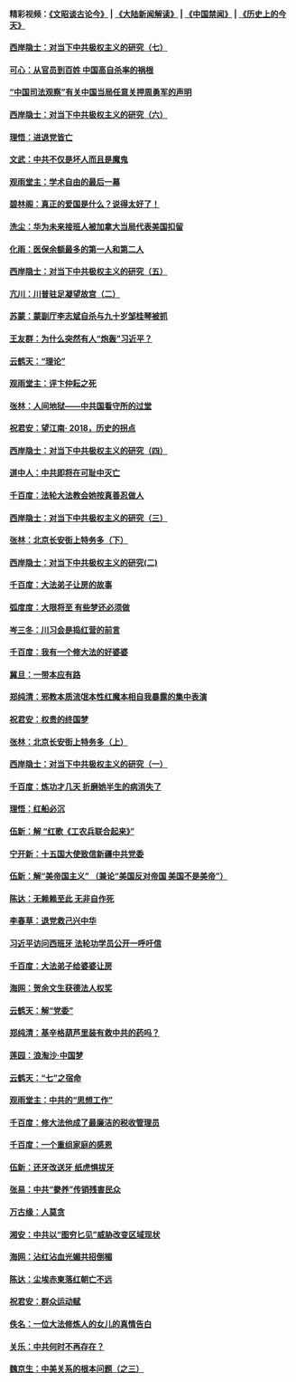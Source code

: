 #### 精彩视频：[《文昭谈古论今》](https://github.com/gfw-breaker/wenzhao/blob/master/README.md?t=12100330) | [《大陆新闻解读》](https://github.com/gfw-breaker/ntdtv-comedy/blob/master/README.md?t=12100330) | [《中国禁闻》](https://github.com/gfw-breaker/ntdtv-news/blob/master/README.md?t=12100330) | [《历史上的今天》](https://github.com/gfw-breaker/today-in-history/blob/master/README.md?t=12100330) 

#### [西岸隐士：对当下中共极权主义的研究（七）](../pages/nsc993/n10894592.md?t=12100330) 

#### [可心：从官员到百姓 中国高自杀率的祸根](../pages/nsc993/n10899801.md?t=12100330) 

#### [“中国司法观察”有关中国当局任意关押周勇军的声明](../pages/nsc993/n10899323.md?t=12100330) 

#### [西岸隐士：对当下中共极权主义的研究（六）](../pages/nsc993/n10894563.md?t=12100330) 

#### [理悟：进退党皆亡](../pages/nsc993/n10896617.md?t=12100330) 

#### [文武：中共不仅是坏人而且是魔鬼](../pages/nsc993/n10896590.md?t=12100330) 

#### [观雨堂主：学术自由的最后一幕](../pages/nsc993/n10896282.md?t=12100330) 

#### [碧林阁：真正的爱国是什么？说得太好了！](../pages/nsc993/n10896196.md?t=12100330) 

#### [洗尘：华为未来接班人被加拿大当局代表美国扣留](../pages/nsc993/n10896171.md?t=12100330) 

#### [化雨：医保余额最多的第一人和第二人](../pages/nsc993/n10894411.md?t=12100330) 

#### [西岸隐士：对当下中共极权主义的研究（五）](../pages/nsc993/n10894095.md?t=12100330) 

#### [亢川：川普驻足凝望故宫（二）](../pages/nsc993/n10893924.md?t=12100330) 

#### [苏蒙：蒙副厅李志斌自杀与九十岁邹桂琴被抓](../pages/nsc993/n10893359.md?t=12100330) 

#### [王友群：为什么突然有人“炮轰”习近平？](../pages/nsc993/n10892978.md?t=12100330) 

#### [云鹤天：“理论”](../pages/nsc993/n10893043.md?t=12100330) 

#### [观雨堂主：评卞仲耘之死](../pages/nsc993/n10891901.md?t=12100330) 

#### [张林：人间地狱——中共国看守所的过堂](../pages/nsc993/n10891002.md?t=12100330) 

#### [祝君安：望江南‧ 2018，历史的拐点](../pages/nsc993/n10889460.md?t=12100330) 

#### [西岸隐士：对当下中共极权主义的研究（四）](../pages/nsc993/n10887490.md?t=12100330) 

#### [道中人：中共即将在可耻中灭亡](../pages/nsc993/n10887956.md?t=12100330) 

#### [千百度：法轮大法教会她按真善忍做人](../pages/nsc993/n10887637.md?t=12100330) 

#### [西岸隐士：对当下中共极权主义的研究（三）](../pages/nsc993/n10882983.md?t=12100330) 

#### [张林：北京长安街上特务多（下）](../pages/nsc993/n10884987.md?t=12100330) 

#### [西岸隐士：对当下中共极权主义的研究(二)](../pages/nsc993/n10878756.md?t=12100330) 

#### [千百度：大法弟子让房的故事](../pages/nsc993/n10883156.md?t=12100330) 

#### [弧度度：大限将至 有些梦还必须做](../pages/nsc993/n10882718.md?t=12100330) 

#### [岑三冬：川习会是捣红营的前言](../pages/nsc993/n10881767.md?t=12100330) 

#### [千百度：我有一个修大法的好婆婆](../pages/nsc993/n10880660.md?t=12100330) 

#### [冀旦：一带本应有路](../pages/nsc993/n10880340.md?t=12100330) 

#### [郑纯清：邪教本质流氓本性红魔本相自我暴露的集中表演](../pages/nsc993/n10880329.md?t=12100330) 

#### [祝君安：权贵的终国梦](../pages/nsc993/n10880242.md?t=12100330) 

#### [张林：北京长安街上特务多（上）](../pages/nsc993/n10880009.md?t=12100330) 

#### [西岸隐士：对当下中共极权主义的研究（一）](../pages/nsc993/n10878740.md?t=12100330) 

#### [千百度：炼功才几天 折磨她半生的病消失了](../pages/nsc993/n10878447.md?t=12100330) 

#### [理悟：红船必沉](../pages/nsc993/n10877545.md?t=12100330) 

#### [伍新：解 “红歌《工农兵联合起来》”](../pages/nsc993/n10876264.md?t=12100330) 

#### [宁开新：十五国大使致信新疆中共党委](../pages/nsc993/n10876212.md?t=12100330) 

#### [伍新：解“美帝国主义” （兼论“美国反对帝国 美国不是美帝”）](../pages/nsc993/n10874688.md?t=12100330) 

#### [陈达：无赖赖至此 无非自作死](../pages/nsc993/n10874640.md?t=12100330) 

#### [李春草：退党救己兴中华](../pages/nsc993/n10874600.md?t=12100330) 

#### [习近平访问西班牙 法轮功学员公开一呼吁信](../pages/nsc993/n10873818.md?t=12100330) 

#### [千百度：大法弟子给婆婆让房](../pages/nsc993/n10870567.md?t=12100330) 

#### [海网：贺余文生获德法人权奖](../pages/nsc993/n10869990.md?t=12100330) 

#### [云鹤天：解“党委”](../pages/nsc993/n10869977.md?t=12100330) 

#### [郑纯清：基辛格葫芦里装有救中共的药吗？](../pages/nsc993/n10868192.md?t=12100330) 

#### [莲园：浪淘沙‧中国梦](../pages/nsc993/n10868184.md?t=12100330) 

#### [云鹤天：“七”之宿命](../pages/nsc993/n10868163.md?t=12100330) 

#### [观雨堂主：中共的“思想工作”](../pages/nsc993/n10868076.md?t=12100330) 

#### [千百度：修大法他成了最廉洁的税收管理员](../pages/nsc993/n10867964.md?t=12100330) 

#### [千百度：一个重组家庭的感恩](../pages/nsc993/n10865204.md?t=12100330) 

#### [伍新：还牙改送牙 纸虎惧拔牙](../pages/nsc993/n10863679.md?t=12100330) 

#### [张易：中共“豢养”传销残害民众](../pages/nsc993/n10864740.md?t=12100330) 

#### [万古缘：人莫贪](../pages/nsc993/n10863667.md?t=12100330) 

#### [湘安：中共以“图穷匕见”威胁改变区域现状](../pages/nsc993/n10864609.md?t=12100330) 

#### [海网：沾红沾血光媚共招倒楣](../pages/nsc993/n10863591.md?t=12100330) 

#### [陈达：尘埃赤柬落红朝亡不远](../pages/nsc993/n10863562.md?t=12100330) 

#### [祝君安：群众运动赋](../pages/nsc993/n10863448.md?t=12100330) 

#### [佚名：一位大法修炼人的女儿的真情告白](../pages/nsc993/n10861395.md?t=12100330) 

#### [关乐：中共何时不再存在？](../pages/nsc993/n10860742.md?t=12100330) 

#### [魏京生：中美关系的根本问题（之三）](../pages/nsc993/n10860643.md?t=12100330) 

